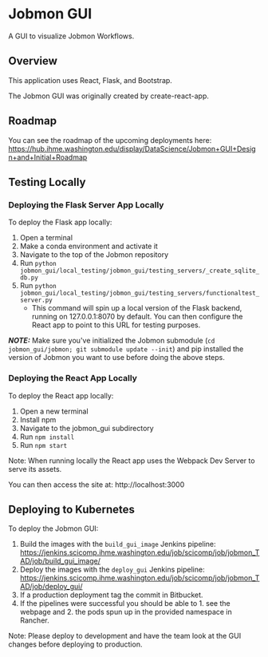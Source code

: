 # Jobmon GUI
A GUI to visualize Jobmon Workflows.

## Overview
This application uses React, Flask, and Bootstrap.

The Jobmon GUI was originally created by create-react-app.

## Roadmap
You can see the roadmap of the upcoming deployments here: https://hub.ihme.washington.edu/display/DataScience/Jobmon+GUI+Design+and+Initial+Roadmap

## Testing Locally

### Deploying the Flask Server App Locally
To deploy the Flask app locally:

1. Open a terminal
2. Make a conda environment and activate it
3. Navigate to the top of the Jobmon repository
4. Run `python jobmon_gui/local_testing/jobmon_gui/testing_servers/_create_sqlite_db.py`
5. Run `python jobmon_gui/local_testing/jobmon_gui/testing_servers/functionaltest_server.py`
    - This command will spin up a local version of the Flask backend, running on 127.0.0.1:8070 by default. You can then configure the React app to point to this URL for testing purposes.

**_NOTE:_**  Make sure you've initialized the Jobmon submodule (`cd jobmon_gui/jobmon; git submodule update --init`) and pip installed the
version of Jobmon you want to use before doing the above steps.

### Deploying the React App Locally
To deploy the React app locally:

1. Open a new terminal
2. Install npm
3. Navigate to the jobmon_gui subdirectory
4. Run `npm install`
5. Run `npm start`

Note: When running locally the React app uses the Webpack Dev Server to serve its assets.

You can then access the site at: http://localhost:3000

## Deploying to Kubernetes
To deploy the Jobmon GUI:

1. Build the images with the `build_gui_image` Jenkins pipeline: https://jenkins.scicomp.ihme.washington.edu/job/scicomp/job/jobmon_TAD/job/build_gui_image/
2. Deploy the images with the `deploy_gui` Jenkins pipeline: https://jenkins.scicomp.ihme.washington.edu/job/scicomp/job/jobmon_TAD/job/deploy_gui/
3. If a production deployment tag the commit in Bitbucket.
4. If the pipelines were successful you should be able to 1. see the webpage and 2. the pods spun up in the provided namespace in Rancher.

Note: Please deploy to development and have the team look at the GUI changes before deploying to production.